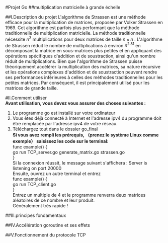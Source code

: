 #Projet Go 
##multiplication matricielle à grande échelle

##I.Description du projet
L'algorithme de Strassen est une méthode efficace pour la multiplication de matrices, proposée par Volker Strassen en 1969. Cet algorithme est parfois plus performant que la méthode traditionnelle de multiplication matricielle. La méthode traditionnelle nécessite $n^3$ multiplications pour deux matrices de taille $n \times n$
. L'algorithme de Strassen réduit le nombre de multiplications à environ $n^2.81$ en décomposant la matrice en sous-matrices plus petites et en appliquant des opérations spécifiques d'addition et de soustraction, ainsi qu'un nombre réduit de multiplications.
Bien que l'algorithme de Strassen puisse théoriquement accélérer la multiplication des matrices, sa nature récursive et les opérations complexes d'addition et de soustraction peuvent rendre ses performances inférieures à celles des méthodes traditionnelles pour les petites matrices. Par conséquent, il est principalement utilisé pour les matrices de grande taille.

#II.Comment utiliser  
**Avant utilisation, vous devez vous assurer des choses suivantes :**  
1. Le programme go est installé sur votre ordinateur  
2. Vous êtes déjà connecté à Internet et l'adresse ipv4 du programme doit être remplacée par l'adresse ipv4 de votre réseau.  
3. Téléchargez tout dans le dossier go_final  
**Si vous avez rempli les prérequis, （prenez le système Linux comme exemple） saisissez les code sur le terminal:**  
func example() {  
go run TCP_server.go generate_matrix.go strassen.go  
}  
Si la connexion réussit, le message suivant s'affichera : Server is listening on port 20000  
Ensuite, ouvrez un autre terminal et entrez  
func example() {  
go run TCP_client.go  
}  
Entrez un multiple de 4 et le programme renverra deux matrices aléatoires de ce nombre et leur produit.  
Généralement très rapide !  

##III.principes fondamentaux

##IV.Accélération goroutine et ses effets

##V.Fonctionnement du protocole TCP
